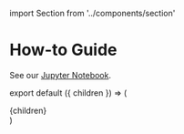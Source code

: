 import Section from '../components/section'

# How-to Guide

<!-- TODO: Either render the notebook here or link directly to the notebook (in the sidebar)
 -->

See our [Jupyter Notebook](https://github.com/carbonplan/ton-year/blob/main/notebooks/ton-year.ipynb).

export default ({ children }) => (
  <Section name='How-to Guide'>{children}</Section>
)
